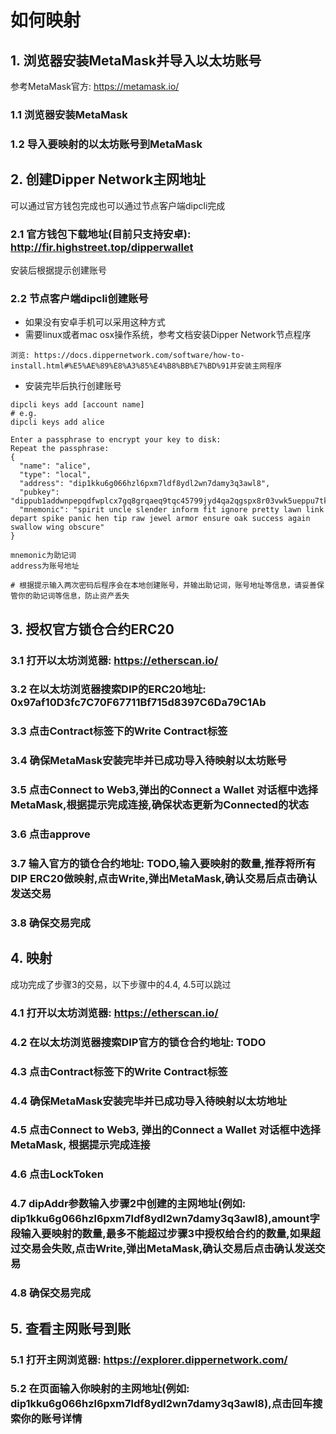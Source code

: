 # 如何映射

## 1. 浏览器安装MetaMask并导入以太坊账号
参考MetaMask官方: https://metamask.io/

### 1.1 浏览器安装MetaMask
### 1.2 导入要映射的以太坊账号到MetaMask


## 2. 创建Dipper Network主网地址
可以通过官方钱包完成也可以通过节点客户端dipcli完成

### 2.1 官方钱包下载地址(目前只支持安卓): http://fir.highstreet.top/dipperwallet
安装后根据提示创建账号

### 2.2 节点客户端dipcli创建账号
- 如果没有安卓手机可以采用这种方式
- 需要linux或者mac osx操作系统，参考文档安装Dipper Network节点程序
```
浏览: https://docs.dippernetwork.com/software/how-to-install.html#%E5%AE%89%E8%A3%85%E4%B8%BB%E7%BD%91并安装主网程序
```

- 安装完毕后执行创建账号
```
dipcli keys add [account name]
# e.g.
dipcli keys add alice

Enter a passphrase to encrypt your key to disk:
Repeat the passphrase:
{
  "name": "alice",
  "type": "local",
  "address": "dip1kku6g066hzl6pxm7ldf8ydl2wn7damy3q3awl8",
  "pubkey": "dippub1addwnpepqdfwplcx7gq8grqaeq9tqc45799jyd4qa2qgspx8r03vwk5ueppu7tknz8w",
  "mnemonic": "spirit uncle slender inform fit ignore pretty lawn link depart spike panic hen tip raw jewel armor ensure oak success again swallow wing obscure"
}

mnemonic为助记词
address为账号地址

# 根据提示输入两次密码后程序会在本地创建账号，并输出助记词，账号地址等信息，请妥善保管你的助记词等信息，防止资产丢失
```


## 3. 授权官方锁仓合约ERC20
### 3.1 打开以太坊浏览器: https://etherscan.io/
### 3.2 在以太坊浏览器搜索DIP的ERC20地址: 0x97af10D3fc7C70F67711Bf715d8397C6Da79C1Ab
### 3.3 点击Contract标签下的Write Contract标签
### 3.4 确保MetaMask安装完毕并已成功导入待映射以太坊账号
### 3.5 点击Connect to Web3,弹出的Connect a Wallet 对话框中选择MetaMask,根据提示完成连接,确保状态更新为Connected的状态
### 3.6 点击approve
### 3.7 输入官方的锁仓合约地址: TODO,输入要映射的数量,推荐将所有DIP ERC20做映射,点击Write,弹出MetaMask,确认交易后点击确认发送交易
### 3.8 确保交易完成


## 4. 映射
成功完成了步骤3的交易，以下步骤中的4.4, 4.5可以跳过

### 4.1 打开以太坊浏览器: https://etherscan.io/
### 4.2 在以太坊浏览器搜索DIP官方的锁仓合约地址: TODO
### 4.3 点击Contract标签下的Write Contract标签
### 4.4 确保MetaMask安装完毕并已成功导入待映射以太坊地址
### 4.5 点击Connect to Web3, 弹出的Connect a Wallet 对话框中选择MetaMask, 根据提示完成连接
### 4.6 点击LockToken
### 4.7 dipAddr参数输入步骤2中创建的主网地址(例如: dip1kku6g066hzl6pxm7ldf8ydl2wn7damy3q3awl8),amount字段输入要映射的数量,最多不能超过步骤3中授权给合约的数量,如果超过交易会失败,点击Write,弹出MetaMask,确认交易后点击确认发送交易
### 4.8 确保交易完成

## 5. 查看主网账号到账
### 5.1 打开主网浏览器: https://explorer.dippernetwork.com/
### 5.2 在页面输入你映射的主网地址(例如: dip1kku6g066hzl6pxm7ldf8ydl2wn7damy3q3awl8),点击回车搜索你的账号详情
